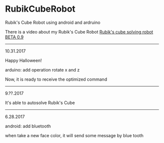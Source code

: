 # RubikCubeRobot
Rubik's Cube Robot using android and ardruino

There is a video about my Rubik's Cube Robot [Rubik's cube solving robot BETA 0.9](https://www.youtube.com/watch?v=M4VuJU9wDeg)

---

10.31.2017

Happy Halloween!

arduino: add operation rotate x and z

Now, it is ready to receive the optimized command

---

9.??.2017

It's able to autosolve Rubik's Cube

---

6.28.2017

android: add bluetooth

when take a new face color, it will send some message by blue tooth
